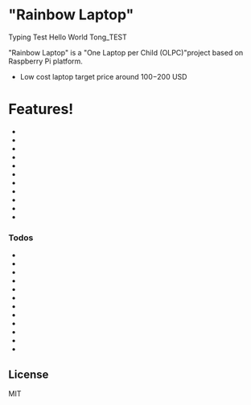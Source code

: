 # "Rainbow Laptop"

Typing Test
Hello World
Tong_TEST

"Rainbow Laptop" is a "One Laptop per Child (OLPC)"project based on Raspberry Pi platform.

  - Low cost laptop target price around $100-$200 USD


# Features!

  - 
  - 
  - 
  - 
  - 
  - 
  - 
  - 
  - 
  - 
  - 



### Todos

 - 
 - 
 - 
 - 
 - 
 - 
 - 
 - 
 - 
 - 
 - 
 - 
 

License
----

MIT


